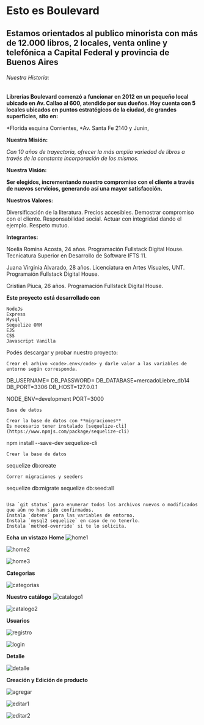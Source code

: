# Esto es Boulevard

## Estamos orientados al publico minorista con más de 12.000 libros, 2 locales, venta online y telefónica a Capital Federal y provincia de Buenos Aires 


###### Nuestra Historia:

**Librerías Boulevard comenzó a funcionar en 2012 en un pequeño local ubicado en Av. Callao al 600, atendido por sus dueños. Hoy cuenta con 5 locales ubicados en puntos estratégicos de la ciudad, de grandes superficies, sito en:**

*Florida esquina Corrientes,
*Av. Santa Fe 2140 y Junin,
 

**Nuestra Misión:**

*Con 10 años de trayectoria, ofrecer la más amplia variedad de libros a través de la constante incorporación de los mismos.*

**Nuestra Visión:**

**Ser elegidos, incrementando nuestro compromiso con el cliente a través de nuevos servicios, generando así una mayor satisfacción.**

**Nuestros Valores:**

Diversificación de la literatura.
Precios accesibles.
Demostrar compromiso con el cliente.
Responsabilidad social.
Actuar con integridad dando el ejemplo.
Respeto mutuo.
 

**Integrantes:**

Noelia Romina Acosta, 24 años. Programación Fullstack Digital House. Tecnicatura Superior en Desarrollo de Software IFTS 11.

Juana Virginia Alvarado, 28 años. Licenciatura en Artes Visuales, UNT. Programaión Fullstack Digital House.

Cristian Piuca, 26 años. Programación Fullstack Digital House.

**Este proyecto está desarrollado con**

```
NodeJs
Express
Mysql
Sequelize ORM
EJS
CSS
Javascript Vanilla
```
Podés descargar y probar nuestro proyecto:

```
Crear el arhivo <code>.env</code> y darle valor a las variables de entorno según corresponda.
```
DB_USERNAME=
DB_PASSWORD=
DB_DATABASE=mercadoLiebre_db14
DB_PORT=3306
DB_HOST=127.0.0.1

NODE_ENV=development
PORT=3000
```
Base de datos

Crear la base de datos con **migraciones**
Es necesario tener instalado [sequelize-cli](https://www.npmjs.com/package/sequelize-cli)
```
npm install --save-dev sequelize-cli
```
Crear la base de datos
```
sequelize db:create
```
Correr migraciones y seeders
```
sequelize db:migrate
sequelize db:seed:all
```

Usa `git status` para enumerar todos los archivos nuevos o modificados que aún no han sido confirmados.
Instala `dotenv` para las variables de entorno.
Instala `mysql2 sequelize` en caso de no tenerlo.
Instala `method-override` si te lo solicita.
```

**Echa un vistazo**
**Home**
![home1](https://user-images.githubusercontent.com/99737640/182961797-5f3350ac-a736-4b66-889f-57f01eb89e1f.png)

![home2](https://user-images.githubusercontent.com/99737640/182961806-0bb821f0-d4bc-48c4-bc8d-7cd4bfaf73e5.png)

![home3](https://user-images.githubusercontent.com/99737640/182961814-83101d22-5a57-477b-989a-8948d1cf37c7.png)

**Categorias**

![categorias](https://user-images.githubusercontent.com/99737640/182961825-ce1f5039-0cf6-44d9-a039-1bc9cccf6a37.png)

**Nuestro catálogo**
![catalogo1](https://user-images.githubusercontent.com/99737640/182961829-8dcb4307-35d1-4797-aadf-b40ac654a9d5.png)

![catalogo2](https://user-images.githubusercontent.com/99737640/182961835-b001b7e8-c881-42bf-8942-0a1a905fd678.png)


**Usuarios**

![registro](https://user-images.githubusercontent.com/99737640/182961845-1790b084-905f-4f67-b59d-3b1756450eb0.png)

![login](https://user-images.githubusercontent.com/99737640/182961860-f10dbe9f-6ff2-4a92-b847-ad68cee5d2a2.png)

**Detalle**

![detalle](https://user-images.githubusercontent.com/99737640/182962294-34b6cba3-e806-4a69-8b31-9e2e5e1e9791.png)

**Creación y Edición de producto**

![agregar](https://user-images.githubusercontent.com/99737640/182962328-56eeeedb-5f9d-4c01-9dd8-f3a269c3cb4d.png)


![editar1](https://user-images.githubusercontent.com/99737640/182962336-e7004084-09b8-4a0b-bd45-602de5d68fb2.png)


![editar2](https://user-images.githubusercontent.com/99737640/182962339-46bbb852-99bf-46e3-b212-21d3092bea00.png)


